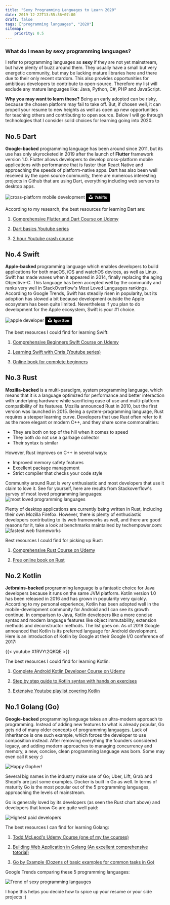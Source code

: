 ```yaml
---
title: "Sexy Programming Languages to Learn 2020"
date: 2019-12-22T13:55:36+07:00
draft: false
tags: ["programming languages", "2020"]
sitemap: 
    priority: 0.5
---
```


### What do I mean by sexy programming languages?
I refer to programming languages as **sexy** if they are not yet mainstream, but have plenty of buzz around them. They usually have a small but very energetic community, but may be lacking mature libraries here and there due to their only recent stardom. This also provides opportunities for ambitious developers to contribute to open-source. Therefore my list will exclude any mature languages like: Java, Python, C#, PHP and JavaScript.

**Why you may want to learn these?** Being an early adopted can be risky, because the chosen platform may fail to take off. But, if chosen well, it can propell your resume to new heights as well as open up new opportunities for teaching others and contributing to open source. Below I will go through technologies that I consider solid choices for learning going into 2020. 

## **No.5 Dart**

**Google-backed** programming language has been around since 2011, but its use has only skyrocketed in 2019 after the launch of **Flutter** framework version 1.0. Flutter allows developers to develop cross-platform mobile applications with performance that is faster than React Native and approaching the speeds of platform-native apps. Dart has also been well received by the open source community, there are numerous interesting projects in Github that are using Dart, everything including web servers to desktop apps. 

<img src="https://aqzodowgen.cloudimg.io/fit/800x600/n/https://www.eventslooped.com/posts/img/sexy-programming-languages-to-learn-2020/multi-platform-mobile.jpg" alt="cross-platform mobile development"/>
<a style="background-color:black;color:white;text-decoration:none;padding:4px 6px;font-family:-apple-system, BlinkMacSystemFont, &quot;San Francisco&quot;, &quot;Helvetica Neue&quot;, Helvetica, Ubuntu, Roboto, Noto, &quot;Segoe UI&quot;, Arial, sans-serif;font-size:12px;font-weight:bold;line-height:1.2;display:inline-block;border-radius:3px" href="https://unsplash.com/@7shifts?utm_medium=referral&amp;utm_campaign=photographer-credit&amp;utm_content=creditBadge" target="_blank" rel="noopener noreferrer" title="Download free do whatever you want high-resolution photos from 7shifts"><span style="display:inline-block;padding:2px 3px"><svg xmlns="http://www.w3.org/2000/svg" style="height:12px;width:auto;position:relative;vertical-align:middle;top:-2px;fill:white" viewBox="0 0 32 32"><title>unsplash-logo</title><path d="M10 9V0h12v9H10zm12 5h10v18H0V14h10v9h12v-9z"></path></svg></span><span style="display:inline-block;padding:2px 3px">7shifts</span></a>

<p>According to my research, the best resources for learning Dart are: </p>

1) [Comprehensive Flutter and Dart Course on Udemy](https://www.udemy.com/course/learn-flutter-dart-to-build-ios-android-apps/)

2) [Dart basics Youtube series](https://www.youtube.com/playlist?list=PLlxmoA0rQ-LyHW9voBdNo4gEEIh0SjG-q)

3) [2 hour Youtube crash course](https://www.youtube.com/watch?v=Ej_Pcr4uC2Q)

## **No.4 Swift**

**Apple-backed** programming language which enables developers to build applications for both macOS, iOS and watchOS devices, as well as Linux.
Swift has made waves when it appeared in 2014, finally replacing the aging Objective-C. This language has been accepted well by the community and ranks very well in StackOverflow's Most Loved Languages rankings. According to Google Trends, Swift has steadily risen in popularity, but its adoption has slowed a bit because development outside the Apple ecosystem has been quite limited. Nevertheless if you plan to do development for the Apple ecosystem, Swift is your #1 choice.

<img src="https://aqzodowgen.cloudimg.io/fit/800x600/n/https://www.eventslooped.com/posts/img/sexy-programming-languages-to-learn-2020/apple-ecosystem.jpg" alt="apple developer"/>
<a style="background-color:black;color:white;text-decoration:none;padding:4px 6px;font-family:-apple-system, BlinkMacSystemFont, &quot;San Francisco&quot;, &quot;Helvetica Neue&quot;, Helvetica, Ubuntu, Roboto, Noto, &quot;Segoe UI&quot;, Arial, sans-serif;font-size:12px;font-weight:bold;line-height:1.2;display:inline-block;border-radius:3px" href="https://unsplash.com/@igorson?utm_medium=referral&amp;utm_campaign=photographer-credit&amp;utm_content=creditBadge" target="_blank" rel="noopener noreferrer" title="Download free do whatever you want high-resolution photos from Igor Son"><span style="display:inline-block;padding:2px 3px"><svg xmlns="http://www.w3.org/2000/svg" style="height:12px;width:auto;position:relative;vertical-align:middle;top:-2px;fill:white" viewBox="0 0 32 32"><title>unsplash-logo</title><path d="M10 9V0h12v9H10zm12 5h10v18H0V14h10v9h12v-9z"></path></svg></span><span style="display:inline-block;padding:2px 3px">Igor Son</span></a>

<p>The best resources I could find for learning Swift: </p>

1) [Comprehensive Beginners Swift Course on Udemy](https://www.udemy.com/course/the-comprehensive-guide-to-swift/)

2) [Learning Swift with Chris (Youtube series)](https://codewithchris.com/learn-swift/)

3) [Online book for complete beginners](https://www.weheartswift.com/swift-programming-scratch-100-exercises/)

## **No.3 Rust**

**Mozilla-backed** is a multi-paradigm, system programming language, which means that it is a language optimized for performance and better interaction with underlying hardware while sacrificing ease of use and multi-platform compatibility of its features. Mozilla announced Rust in 2010, but the first version was launched in 2015. Being a system-programming language, Rust requires a steeper learning curve. Developers that use Rust often refer to it as the more elegant or modern C++, and they share some commonalities:

 - They are both on top of the hill when it comes to speed
 - They both do not use a garbage collector
 - Their syntax is similar

 However, Rust improves on C++ in several ways:

 - Improved memory safety features
 - Excellent package management
 - Strict compiler that checks your code style
 
 Community around Rust is very enthusiastic and most developers that use it claim to love it. See for yourself, here are results from Stackoverflow's survey of most loved programming languages: 
 <img src="../img/sexy-programming-languages-to-learn-2020/SO-most-loved-languages.png" alt="most loved programming languages" loading="lazy" />

 Plenty of desktop applications are currently being written in Rust, including their own Mozilla Firefox. However, there is plenty of enthusiastic developers contributing to its web frameworks as well, and there are good reasons for it, take a look at benchmarks maintained by techempower.com: 
 <img src="../img/sexy-programming-languages-to-learn-2020/techempower-benchmarks.PNG" alt="fastest web frameworks" loading="lazy" />

<p>Best resources I could find for picking up Rust: </p>

 1) [Comprehensive Rust Course on Udemy](https://www.udemy.com/course/rust-programming-language-complete-tutorial/)

 2) [Free online book on Rust](https://doc.rust-lang.org/book/title-page.html)


## **No.2 Kotlin**

**Jetbrains-backed** programming language is a fantastic choice for Java developers because it runs on the same JVM platform. Kotlin version 1.0 has been released in 2016 and has grown in popularity very quickly. According to my personal experience, Kotlin has been adopted well in the mobile-development community for Android and I can see its growth continue. In comparison to Java, Kotlin developers like a more concise syntax and modern language features like object immutability, extension methods and deconstructor methods. The list goes on. As of 2019 Google announced that Kotlin is its preferred language for Android development. Here is an introduction of Kotlin by Google at their Google I/O conference of 2017:

{{< youtube X1RVYt2QKQE >}}

<p>The best resources I could find for learning Kotlin: </p>

1) [Complete Android Kotlin Developer Course on Udemy](https://www.udemy.com/course/the-complete-kotlin-developer-course)

2) [Step by step guide to Kotlin syntax with hands on exercises](https://play.kotlinlang.org/koans/overview)

3) [Extensive Youtube playlist covering Kotlin](https://www.youtube.com/playlist?list=PLlxmoA0rQ-LwgK1JsnMsakYNACYGa1cjR)

## **No.1 Golang (Go)**

**Google-backed** programming language takes an ultra-modern approach to programming. Instead of adding new features to what is already popular, Go gets rid of many older concepts of programming languages. Lack of inheritance is one such example, which forces the developer to use composition instead. After removing everything the founders considered legacy, and adding modern approaches to managing concurrency and memory, a new, concise, clean programming language was born. Some may even call it sexy ;)

 <img src="../img/sexy-programming-languages-to-learn-2020/gopher-dance.gif" alt="Happy Gopher!" loading="lazy" />

Several big names in the industry make use of Go; Uber, Lift, Grab and Shopify are just some examples. Docker is built in Go as well. In terms of maturity Go is the most popular out of the 5 programming languages, approaching the levels of mainstream. 

Go is generally loved by its developers (as seen the Rust chart above) and developers that know Go are quite well paid:

<img src="../img/sexy-programming-languages-to-learn-2020/SO-highest-paid-languages.PNG" alt="Highest paid developers" loading="lazy" />
<p>The best resources I can find for learning Golang: </p>

1) [Todd McLeod's Udemy Course (one of my fav courses)](https://www.udemy.com/course/learn-how-to-code/)

2) [Building Web Application in Golang (An excellent comprehensive totorial)](https://astaxie.gitbooks.io/build-web-application-with-golang/content/en/)

3) [Go by Example (Dozens of basic examples for common tasks in Go)](https://gobyexample.com/)

Google Trends comparing these 5 programming languages: 

<img src="../img/sexy-programming-languages-to-learn-2020/GT-trends.PNG" alt="Trend of sexy programming langauges" loading="lazy" />

I hope this helps you decide how to spice up your resume or your side projects :)

